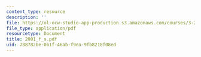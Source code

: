 ```yaml
---
content_type: resource
description: ''
file: https://ol-ocw-studio-app-production.s3.amazonaws.com/courses/3-20-materials-at-equilibrium-sma-5111-fall-2003/788782be0b1f46abf9ea9fb8218f08ed_2001_f_s.pdf
file_type: application/pdf
resourcetype: Document
title: 2001_f_s.pdf
uid: 788782be-0b1f-46ab-f9ea-9fb8218f08ed
---
```

